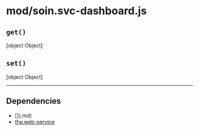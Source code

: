 # mod/soin.svc-dashboard.js
## `get()`

[object Object]

## `set()`

[object Object]


----

## Dependencies
* [$]($.md)
* [tfw.web-service](tfw.web-service.md)